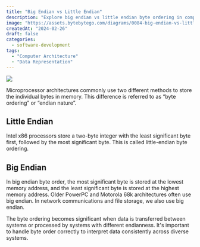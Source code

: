 ```yaml
---
title: "Big Endian vs Little Endian"
description: "Explore big endian vs little endian byte ordering in computer architecture."
image: "https://assets.bytebytego.com/diagrams/0084-big-endian-vs-little-endian.png"
createdAt: "2024-02-26"
draft: false
categories:
  - software-development
tags:
  - "Computer Architecture"
  - "Data Representation"
---
```


![](https://assets.bytebytego.com/diagrams/0084-big-endian-vs-little-endian.png)

Microprocessor architectures commonly use two different methods to store the individual bytes in memory. This difference is referred to as “byte ordering” or “endian nature”.

## Little Endian

Intel x86 processors store a two-byte integer with the least significant byte first, followed by the most significant byte. This is called little-endian byte ordering.

## Big Endian

In big endian byte order, the most significant byte is stored at the lowest memory address, and the least significant byte is stored at the highest memory address. Older PowerPC and Motorola 68k architectures often use big endian. In network communications and file storage, we also use big endian.

The byte ordering becomes significant when data is transferred between systems or processed by systems with different endianness. It's important to handle byte order correctly to interpret data consistently across diverse systems.
